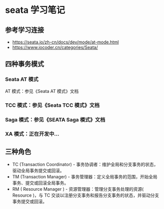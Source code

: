 # seata 学习笔记

## 参考学习连接
* https://seata.io/zh-cn/docs/dev/mode/at-mode.html
* https://www.iocoder.cn/categories/Seata/


## 四种事务模式
###  Seata AT 模式
AT 模式：参见《Seata AT 模式》文档

### TCC 模式：参见《Seata TCC 模式》文档

### Saga 模式：参见《SEATA Saga 模式》文档

### XA 模式：正在开发中...



## 三种角色
* TC (Transaction Coordinator) - 事务协调者：维护全局和分支事务的状态，驱动全局事务提交或回滚。
* TM (Transaction Manager) - 事务管理器：定义全局事务的范围，开始全局事务、提交或回滚全局事务。
* RM ( Resource Manager ) - 资源管理器：管理分支事务处理的资源( Resource )，与 TC 交谈以注册分支事务和报告分支事务的状态，并驱动分支事务提交或回滚。





















